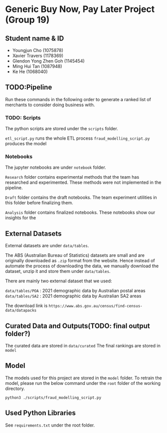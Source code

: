 # Generic Buy Now, Pay Later Project (Group 19)


## Student name & ID
- Youngjun Cho (1075878)
- Xavier Travers (1178369)
- Glendon Yong Zhen Goh (1145454)
- Ming Hui Tan (1087948)
- Ke He (1068040)

## TODO:Pipeline
Run these commands in the following order to generate a ranked list of merchants to consider doing business with.

### TODO: Scripts
The python scripts are stored under the `scripts` folder.

`etl_script.py` runs the whole ETL process
`fraud_modelling_script.py` produces the model

### Notebooks
The jupyter notebooks are under `notebook` folder.

`Research` folder contains experimental methods that the team has researched and experimented. These methods were not implemented in the pipeline. 

`Draft` folder contains the draft notebooks. The team experiment utilities in this folder before finalizing them.

`Analysis` folder contains finalized notebooks. These notebooks show our insights for the 

## External Datasets
External datasets are under `data/tables`. 

The ABS (Australian Bureau of Statistics) datasets are small and are originally downloaded as `.zip` format from the website. Hence instead of automate the process of downloading the data, we manually download the dataset, unzip it and store them under `data/tables`.

There are mainly two external dataset that we used:

`data/tables/POA` : 2021 demographic data by Australian postal areas
`data/tables/SA2` : 2021 demographic data by Australian SA2 areas

The download link is `https://www.abs.gov.au/census/find-census-data/datapacks`

## Curated Data and Outputs(TODO: final output folder?)

The curated data are stored in `data/curated`
The final rankings are stored in `model`


## Model
The models used for this project are stored in the `model` folder.
To retrain the model, please run the below command under the `root` folder of the working directory.

`python3 ./scripts/fraud_modelling_script.py`



## Used Python Libraries

See `requirements.txt` under the root folder.

